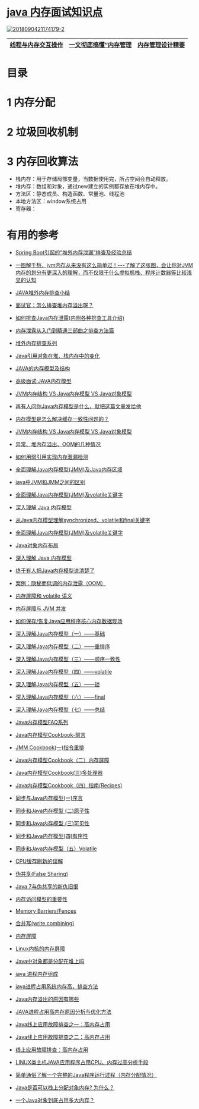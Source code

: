 # [java 内存面试知识点](https://github.com/stevenli91748/JAVA-Architecture/blob/master/Java%20Advanced/Memory/Interview/JAVA内存模型.md)

<a href="https://ibb.co/8d49JmT"><img src="https://i.ibb.co/k96XpGk/2018090421174179-2.png" alt="2018090421174179-2" border="0"></a>

[线程与内存交互操作](https://www.cnblogs.com/hongwz/p/5948308.html)|[一文彻底搞懂“内存管理](https://stor.51cto.com/art/202106/668928.htm)|[内存管理设计精要](https://draveness.me/system-design-memory-management/)|
---|---|---|

# 目录

# 1 内存分配
# 2 垃圾回收机制
# 3 内存回收算法



* 栈内存：用于存储局部变量，当数据使用完，所占空间会自动释放。 
* 堆内存：数组和对象，通过new建立的实例都存放在堆内存中。 
* 方法区：静态成员、构造函数、常量池、线程池 
* 本地方法区：window系统占用 
* 寄存器：





# 有用的参考
  * [Spring Boot引起的“堆外内存泄漏”排查及经验总结](https://tech.meituan.com/2019/01/03/spring-boot-native-memory-leak.html)
  * [一图解千愁，jvm内存从来没有这么简单过！---了解了这张图，会让你对JVM内存的划分有更深入的理解，而不仅限于什么虚拟机栈、程序计数器等比较浅显的认知](https://juejin.im/post/5ed49e7c51882543012f9e6c)

  * [JAVA堆外内存排查小结](https://juejin.im/post/5ca095ea6fb9a05e42555a3e)
  * [面试官：怎么排查堆内存溢出呀？](https://juejin.im/post/5e8c94a7f265da47a74126d4)
  * [如何排查Java内存泄露(内附各种排查工具介绍)](https://yq.aliyun.com/articles/61148?utm_campaign=wenzhang&utm_medium=article&utm_source=QQ-qun&utm_content=m_6652)
  * [内存泄露从入门到精通三部曲之排查方法篇](https://mp.weixin.qq.com/s?__biz=MzA3NTYzODYzMg==&mid=400891536&idx=1&sn=0b6c629b0abe4a359d6552cd244c0c0c&scene=0&key=d4b25ade3662d643209f4b75e10fa26857f77b6a60d1e1c0b7361529f3dcdf8c1506749b0ae4397f4d74e8871e24f62e&ascene=0&uin=MjAyNzY1NTU%3D&devicetype=iMac+MacBookPro12%2C1+OSX+OSX+10.11.1+build(15B42)&version=11020201&pass_ticket=T1NGa3s1cwXUixFccOjWKBGBwZ3Vfeilv%2BMoVjLgOok%3D)
  * [堆外内存排查系列](https://juejin.im/search?query=%E5%A0%86%E5%A4%96%E5%86%85%E5%AD%98%E6%8E%92%E6%9F%A5&type=all)
  * [Java引用对象在堆、栈内存中的变化](https://blog.csdn.net/liangshilin/article/details/82390559)
  * [JAVA的内存模型及结构](http://ifeve.com/under-the-hood-runtime-data-areas-javas-memory-model/)
  * [高级面试:JAVA内存模型](https://mp.weixin.qq.com/s?__biz=MzA3MDY0NTMxOQ==&mid=2247485737&idx=1&sn=14212fb6edcdb88446dea6737b864196&chksm=9f38ea01a84f63176f61e11ea99650d26233bc776b5f1f5ff6f7b70ddd763291b6b7d5af9d17&scene=21#wechat_redirect)
  * [JVM内存结构 VS Java内存模型 VS Java对象模型](http://www.hollischuang.com/archives/2509)
  * [再有人问你Java内存模型是什么，就把这篇文章发给他](http://www.hollischuang.com/archives/2550)
  * [内存模型是怎么解决缓存一致性问题的？](https://blog.csdn.net/hollis_chuang/article/details/82991962)
  * [JVM内存结构 VS Java内存模型 VS Java对象模型](https://blog.csdn.net/hollis_chuang/article/details/80839410)
  * [异常、堆内存溢出、OOM的几种情况](https://blog.csdn.net/sinat_29912455/article/details/51125748)
  * [如何用弱引用实现内存泄漏检测](https://mp.weixin.qq.com/s?__biz=MjM5MzA1Mzc3Nw==&mid=2247483863&idx=1&sn=65d2df0ff4a250f7b5360fe31cb1c78f&chksm=a69dace991ea25ff33b3dc6d0156c2eea3ff1a4cb7935ad796fe72a04adcf1d341f25e1b612f&scene=21#wechat_redirect)
  * [全面理解Java内存模型(JMM)及Java内存区域](https://blog.csdn.net/qq_32625839/article/details/81510800)
  * [java中JVM和JMM之间的区别](https://blog.csdn.net/zhaomengszu/article/details/80270696)
  * [全面理解Java内存模型(JMM)及volatile关键字](https://blog.csdn.net/javazejian/article/details/72772461)
  * [深入理解 Java 内存模型](https://blog.csdn.net/weixin_36795183/article/details/79420771)
  * [从Java内存模型理解synchronized、volatile和final关键字](https://blog.csdn.net/fuzhongmin05/article/details/60464835)
  * [全面理解Java内存模型(JMM)及volatile关键字](https://blog.csdn.net/javazejian/article/details/72772461)
  * [Java对象内存布局](https://juejin.im/post/5c7bc9aa6fb9a049af6dfc45)
  * [深入理解 Java 内存模型](https://zhuanlan.zhihu.com/p/34147141?utm_source=wechat_session&utm_medium=social&utm_oi=991812777480134656)
  * [终于有人把Java内存模型说清楚了](https://zhuanlan.zhihu.com/p/61424782)
  * [案例：隐秘而低调的内存泄露（OOM）](https://blog.51cto.com/xqtesting/2402372)
  * [内存屏障和 volatile 语义](http://www.importnew.com/29860.html)
  * [内存屏障与 JVM 并发](https://www.infoq.cn/article/memory_barriers_jvm_concurrency/)
  * [如何保存/恢复Java应用程序核心内存数据现场](http://ifeve.com/如何保存-恢复java应用程序核心内存数据现场？/)
  
  * [深入理解Java内存模型（一）——基础](http://ifeve.com/java-memory-model-1/)
  * [深入理解Java内存模型（二）——重排序](http://ifeve.com/java-memory-model-2/)
  * [深入理解Java内存模型（三）——顺序一致性](http://ifeve.com/java-memory-model-3/)
  * [深入理解Java内存模型（四）——volatile](http://ifeve.com/java-memory-model-4/)
  * [深入理解Java内存模型（五）——锁](http://ifeve.com/java-memory-model-5/)
  * [深入理解Java内存模型（六）——final](http://ifeve.com/java-memory-model/)
  * [深入理解Java内存模型（七）——总结](http://ifeve.com/java-memory-model-7/)
  * [Java内存模型FAQ系列](http://ifeve.com/jmm-faq/)
  
  * [Java内存模型Cookbook-前言](http://ifeve.com/jmm-cookbook/)
  * [JMM Cookbook(一)指令重排](http://ifeve.com/jmm-cookbook-reorderings/)
  * [Java内存模型Cookbook（二）内存屏障](http://ifeve.com/jmm-cookbook-mb/)
  * [Java内存模型Cookbook(三)多处理器](http://ifeve.com/jmm-cookbook-mps/)
  * [Java内存模型Cookbook（四）指南(Recipes)](http://ifeve.com/cookbook-recipes/)
  
  * [同步与Java内存模型(一)序言](http://ifeve.com/syn-jmm-pre/)
  * [同步和Java内存模型 (二)原子性](http://ifeve.com/syn-jmm-atomicity/)
  * [同步和Java内存模型 (三)可见性](http://ifeve.com/syn-jmm-visibility/)
  * [同步和Java内存模型(四)有序性](http://ifeve.com/syn-jmm-ordering/)
  * [同步和Java内存模型（五）Volatile](http://ifeve.com/syn-jmm-volatile/)
  
  * [CPU缓存刷新的误解](http://ifeve.com/cpu-cache-flushing-fallacy-cn/)
  * [伪共享(False Sharing)](http://ifeve.com/falsesharing/)
  * [Java 7与伪共享的新仇旧恨](http://ifeve.com/false-shareing-java-7-cn/)
  * [内存访问模型的重要性](http://ifeve.com/memory-access-patterns-are-important-2/)
  * [Memory Barriers/Fences](http://ifeve.com/mechanical-sympathy/)
  * [合并写(write combining)](http://ifeve.com/writecombining/)
  * [内存屏障](http://ifeve.com/memory-barriers-or-fences/)
  * [Linux内核的内存屏障](http://ifeve.com/linux-memory-barriers/)
  * [Java中对象都是分配在堆上吗](https://blog.csdn.net/c526796017/article/details/80816061)
  * [java 进程内存组成](https://blog.csdn.net/snoweaglelord/article/details/81094153)
  * [java进程占用系统内存高，排查方法](https://blog.csdn.net/weixin_41953276/article/details/81362739)
  * [Java内存溢出的原因有哪些](https://blog.csdn.net/sinlff/article/details/62040358)
  * [JAVA进程占用高内存原因分析与优化方法](https://blog.csdn.net/u014022631/article/details/73499629)
  * [Java线上应用故障排查之一：高内存占用](https://blog.csdn.net/jlh912008548/article/details/79768889)
  * [Java线上应用故障排查之二：高内存占用](https://blog.csdn.net/lao_pei/article/details/50615857)
  * [线上应用故障排查：高内存占用](https://blog.csdn.net/li12412414/article/details/81366478)
  * [LINUX类主机JAVA应用程序占用CPU、内存过高分析手段](https://blog.csdn.net/lin443514407lin/article/details/54667317)
  * [简单通俗了解一个完整的Java程序运行过程（内存分配情况）](https://blog.csdn.net/m0_37499059/article/details/80451799)
  * [Java是否可以栈上分配对象内存? 为什么？](https://blog.csdn.net/weixin_33858249/article/details/88013215)
  * [一个Java对象到底占用多大内存？](https://blog.csdn.net/p312011150/article/details/81448257)
